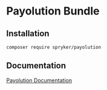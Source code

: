 # Payolution Bundle

## Installation

```
composer require spryker/payolution
```

## Documentation

[Payolution Documentation](https://spryker.github.io/payolution/index.html)




